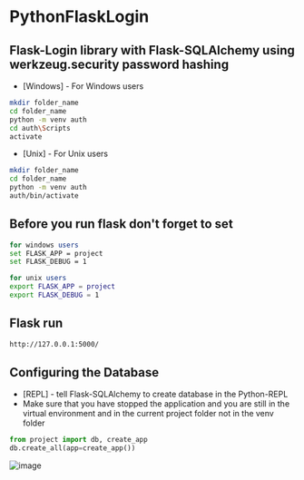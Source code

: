 # PythonFlaskLogin

## Flask-Login library with Flask-SQLAlchemy using werkzeug.security password hashing

- [Windows] - For Windows users

```sh
mkdir folder_name
cd folder_name
python -m venv auth
cd auth\Scripts
activate
```

- [Unix] - For Unix users
```sh
mkdir folder_name
cd folder_name
python -m venv auth
auth/bin/activate
```

## Before you run flask don't forget to set 
```sh
for windows users
set FLASK_APP = project
set FLASK_DEBUG = 1

for unix users
export FLASK_APP = project
export FLASK_DEBUG = 1
```

## Flask run 
```sh
http://127.0.0.1:5000/
```


## Configuring the Database
- [REPL] - tell Flask-SQLAlchemy to create database in the Python-REPL
- Make sure that you have stopped the application and you are still in the virtual environment and in the current project folder not in the venv folder 
```python
from project import db, create_app
db.create_all(app=create_app())
```


![image](https://user-images.githubusercontent.com/24410504/116811212-b78aea80-ab50-11eb-9c99-f6495e77bc60.png)

